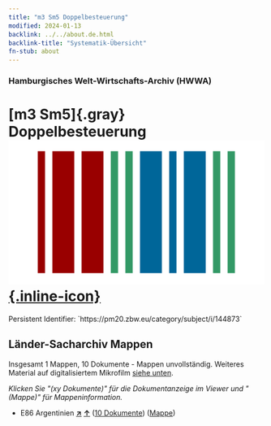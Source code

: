 ```yaml
---
title: "m3 Sm5 Doppelbesteuerung"
modified: 2024-01-13
backlink: ../../about.de.html
backlink-title: "Systematik-Übersicht"
fn-stub: about
---
```


### Hamburgisches Welt-Wirtschafts-Archiv (HWWA)

# [m3 Sm5]{.gray}&#8201; Doppelbesteuerung &#160; [![Wikidata](/images/Wikidata-logo.svg "Wikidata"){.inline-icon}](http://www.wikidata.org/entity/Q104700324)

<div class="hint">Persistent Identifier: `https://pm20.zbw.eu/category/subject/i/144873`</div>







## Länder-Sacharchiv Mappen






Insgesamt 1 Mappen, 10 Dokumente - Mappen unvollständig. Weiteres Material auf digitalisiertem Mikrofilm [siehe unten](#filmsections).

_Klicken Sie "(xy Dokumente)" für die Dokumentanzeige im Viewer und "(Mappe)" für Mappeninformation._



- E86 Argentinien [**&nearr;**](../../../geo/i/141692/about.de.html "Argentinien (alle Mappen)") [**&uarr;**](../../../geo/about.de.html#E86 "Ländersystematik") (<a href="https://pm20.zbw.eu/iiifview/folder/sh/141692,144873" title="über: Argentinien : Doppelbesteuerung" target="_blank">10 Dokumente</a>) ([Mappe](../../../../folder/sh/1416xx/141692/1448xx/144873/about.de.html))



<a id="filmsections" />













